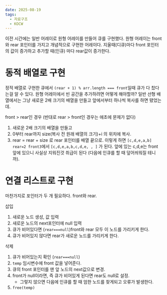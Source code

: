 ```yaml
---
date: 2025-08-19
tags:
  - 자료구조
  - KOCW
---
```

이전 시간에는 일반 어레이로 원형 어레이를 만들어 큐를 구현했다.
원형 어레이는 front와 rear 포인터를 가지고 개념적으로 구현한 어레이다.
지울때(디큐)마다 front 포인터의 값이 증가하고 추가할 때(인큐) 마다 rear값이 증가한다.

# 동적 배열로 구현
정적 배열로 구현한 큐에서 `(rear + 1) % arr.length === front`일때 큐가 다 찼다는걸 알 수 있다.
원형 어레이에서 빈 공간을 추가하려면 어떻게 해야할까?
일반 선형 배열에서는 그냥 새로운 2배 크기의 배열을 만들고 앞에서부터 하나씩 복사를 하면 됐었는데.
  
front > rear인 경우 (반대로 rear > front인 경우는 애초에 문제가 없다)
1) 새로운 2배 크기의 배열을 만들고
2) 0부터 rear까지 size(복사 전 원래 배열의 크기)+i 의 위치에 복사.
3) rear = rear + size 로 rear 포인터를 배열 끝으로. 
이렇게 하면 `[c,d,e,a,b] rear=2 front3`에서 `[c,d,e,a,b,c,d,e, , ]` 가 된다.
앞에 있는 c,d,e는 front 앞에 있으니 사실상 지워진것 취급이 된다 (다음에 인큐를 할 때 덮어씌워질 테니까).

# 연결 리스트로 구현
마찬가지로 포인터가 두 개 필요하다. front와 rear. 

삽입
1) 새로운 노드 생성, 값 입력
2) 새로운 노드의 next포인터에 null 입력
3) 큐가 비어있다면 (`rear===null`)front와 rear 모두 이 노드를 가리키게 한다.
4) 큐가 비어있지 않다면 rear가 새로운 노드를 가리키게 한다.

삭제
1) 큐가 비어있는지 확인 (`rear===null`)
2) `temp` 임시변수에 front 값을 넣어준다.
3) 큐의 front 포인터를 맨 앞 노드의 next값으로 변경.
4) front가 null이라면, 즉 큐가 비어있게 된다면 rear도 null로 설정. 
	- 그렇지 않으면 다음에 인큐를 할 때 엄한 노드를 찾게되고 오류가 발생한다.
5) `free(temp)`



